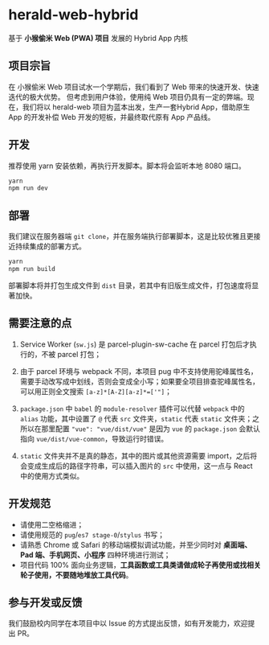 # herald-web-hybrid

基于 **小猴偷米 Web (PWA) 项目** 发展的 Hybrid App 内核

## 项目宗旨

在 小猴偷米 Web 项目试水一个学期后，我们看到了 Web 带来的快速开发、快速迭代的极大优势。 但考虑到用户体验，使用纯 Web 项目仍具有一定的弊端。现在，我们将以 herald-web 项目为蓝本出发，生产一套Hybrid App，借助原生 App 的开发补偿 Web 开发的短板，并最终取代原有 App 产品线。

## 开发

推荐使用 yarn 安装依赖，再执行开发脚本。脚本将会监听本地 8080 端口。

```bash
yarn
npm run dev
```

## 部署

我们建议在服务器端 `git clone`，并在服务端执行部署脚本，这是比较优雅且更接近持续集成的部署方式。

```bash
yarn
npm run build
```

部署脚本将并打包生成文件到 `dist` 目录，若其中有旧版生成文件，打包速度将显著加快。

## 需要注意的点

1. Service Worker (`sw.js`) 是 parcel-plugin-sw-cache 在 parcel 打包后才执行的，不被 parcel 打包；

2. 由于 parcel 环境与 webpack 不同，本项目 pug 中不支持使用驼峰属性名，需要手动改写成中划线，否则会变成全小写；如果要全项目排查驼峰属性名，可以用正则全文搜索 `[a-z]*[A-Z][a-z]*=['"]`；

3. `package.json` 中 `babel` 的 `module-resolver` 插件可以代替 `webpack` 中的 `alias` 功能，其中设置了 `@` 代表 `src` 文件夹，`static` 代表 `static` 文件夹；之所以在那里配置 `"vue": "vue/dist/vue"` 是因为 `vue` 的 `package.json` 会默认指向 `vue/dist/vue-common`，导致运行时错误。

4. `static` 文件夹并不是真的静态，其中的图片或其他资源需要 import，之后将会变成生成后的路径字符串，可以插入图片的 `src` 中使用，这一点与 React 中的使用方式类似。

## 开发规范

- 请使用二空格缩进；
- 请使用规范的 `pug`/`es7 stage-0`/`stylus` 书写；
- 请熟悉 Chrome 或 Safari 的移动端模拟调试功能，并至少同时对 **桌面端、Pad 端、手机网页、小程序** 四种环境进行测试；
- 项目代码 100% 面向业务逻辑，**工具函数或工具类请做成轮子再使用或找相关轮子使用，不要随地堆放工具代码**。

## 参与开发或反馈

我们鼓励校内同学在本项目中以 Issue 的方式提出反馈，如有开发能力，欢迎提出 PR。
